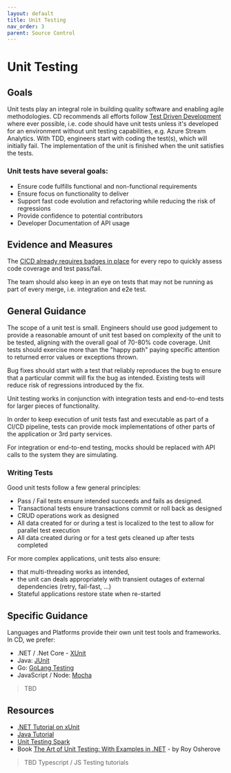```yaml
---
layout: default
title: Unit Testing
nav_order: 3
parent: Source Control
---
```

# Unit Testing

## Goals
Unit tests play an integral role in building quality software and enabling agile methodologies. CD recommends all efforts follow [Test Driven Development](http://deviq.com/test-driven-development/) where ever possible, i.e. code should have unit tests unless it's developed for an environment without unit testing capabilities, e.g. Azure Stream Analytics. With TDD, engineers start with coding the test(s), which will initially fail. The implementation of the unit is finished when the unit satisfies the tests.

### Unit tests have several goals:
- Ensure code fulfills functional and non-functional requirements
- Ensure focus on functionality to deliver
- Support fast code evolution and refactoring while reducing the risk of regressions
- Provide confidence to potential contributors 
- Developer Documentation of API usage

## Evidence and Measures
The [CICD already requires badges in place](./BestPractices/CICD.md) for every repo to quickly assess code coverage and test pass/fail.

The team should also keep in an eye on tests that may not be running as part of every merge, i.e. integration and e2e test.

## General Guidance
The scope of a unit test is small. Engineers should use good judgement to provide a reasonable amount of unit test based on complexity of the unit to be tested, aligning with the overall goal of 70-80% code coverage. Unit tests should exercise more than the "happy path" paying specific attention to returned error values or exceptions thrown. 

Bug fixes should start with a test that reliably reproduces the bug to ensure that a particular commit will fix the bug as intended. Existing tests will reduce risk of regressions introduced by the fix.

Unit testing works in conjunction with integration tests and end-to-end tests for larger pieces of functionality.

In order to keep execution of unit tests fast and executable as part of a CI/CD pipeline, tests can provide mock implementations of other parts of the application or 3rd party services. 

For integration or end-to-end testing, mocks should be replaced with API calls to the system they are simulating.

### Writing Tests
Good unit tests follow a few general principles:
- Pass / Fail tests ensure intended succeeds and fails as designed.
- Transactional tests ensure transactions commit or roll back as designed
- CRUD operations work as designed
- All data created for or during a test is localized to the test to allow for parallel test execution
- All data created during or for a test gets cleaned up after tests completed

For more complex applications, unit tests also ensure:
- that multi-threading works as intended,
- the unit can deals appropriately with transient outages of external dependencies (retry, fail-fast, …)
- Stateful applications restore state when re-started

## Specific Guidance
Languages and Platforms provide their own unit test tools and frameworks. In CD, we prefer:
- .NET / .Net Core - [XUnit](https://xunit.net/)
- Java: [JUnit](https://junit.org/junit5/)
- Go: [GoLang Testing](https://golang.org/pkg/testing/)
- JavaScript / Node: [Mocha](https://mochajs.org/)
  
>TBD
		
## Resources
- [.NET Tutorial on xUnit](https://xunit.net/docs/getting-started/netfx/visual-studio)
- [Java Tutorial](http://tutorials.jenkov.com/java-unit-testing/index.html)
- [Unit Testing Spark](http://www.jesse-anderson.com/2016/04/unit-testing-spark-with-java/)
- Book [The Art of Unit Testing: With Examples in .NET](https://www.goodreads.com/book/show/6487349-the-art-of-unit-testing) - by Roy Osherove 

>TBD Typescript / JS Testing tutorials
